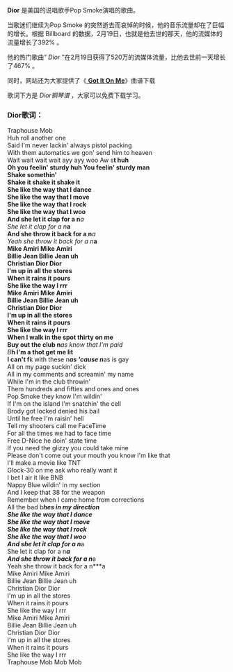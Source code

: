 

**Dior** 是美国的说唱歌手Pop Smoke演唱的歌曲。

当歌迷们继续为Pop Smoke 的突然逝去而哀悼的时候，他的音乐流量却在了巨幅的增长。根据 Billboard
的数据，2月19日，也就是他去世的那天，他的流媒体的流量增长了392% 。

他的热门歌曲“ _Dior_ ”在2月19日获得了520万的流媒体流量，比他去世前一天增长了467% 。

同时，网站还为大家提供了《[ **Got It On Me**](Music-12332-Got-It-On-Me-Pop-Smoke.html "Got
It On Me")》曲谱下载

歌词下方是 _Dior钢琴谱_ ，大家可以免费下载学习。

### Dior歌词：

Traphouse Mob  
Huh roll another one  
Said I'm never lackin' always pistol packing  
With them automatics we gon' send him to heaven  
Wait wait wait wait ayy ayy woo Aw s**t huh  
Oh you feelin' sturdy huh You feelin' sturdy man  
Shake somethin'  
Shake it shake it shake it  
She like the way that I dance  
She like the way that I move  
She like the way that I rock  
She like the way that I woo  
And she let it clap for a n***a  
She let it clap for a n***a  
And she throw it back for a n***a  
Yeah she throw it back for a n***a  
Mike Amiri Mike Amiri  
Billie Jean Billie Jean uh  
Christian Dior Dior  
I'm up in all the stores  
When it rains it pours  
She like the way I rrr  
Mike Amiri Mike Amiri  
Billie Jean Billie Jean uh  
Christian Dior Dior  
I'm up in all the stores  
When it rains it pours  
She like the way I rrr  
When I walk in the spot thirty on me  
Buy out the club n***as know that I'm paid  
B***h I'm a thot get me lit  
I can't f**k with these n***as 'cause n***as is gay  
All on my page suckin' dick  
All in my comments and screamin' my name  
While I'm in the club throwin'  
Them hundreds and fifties and ones and ones  
Pop Smoke they know I'm wildin'  
If I'm on the island I'm snatchin' the cell  
Brody got locked denied his bail  
Until he free I'm raisin' hell  
Tell my shooters call me FaceTime  
For all the times we had to face time  
Free D-Nice he doin' state time  
If you need the glizzy you could take mine  
Please don't come out your mouth you know I'm like that  
I'll make a movie like TNT  
Glock-30 on me ask who really want it  
I bet I air it like BNB  
Nappy Blue wildin' in my section  
And I keep that 38 for the weapon  
Remember when I came home from corrections  
All the bad b***hes in my direction  
She like the way that I dance  
She like the way that I move  
She like the way that I rock  
She like the way that I woo  
And she let it clap for a n***a  
She let it clap for a n***a  
And she throw it back for a n***a  
Yeah she throw it back for a n***a  
Mike Amiri Mike Amiri  
Billie Jean Billie Jean uh  
Christian Dior Dior  
I'm up in all the stores  
When it rains it pours  
She like the way I rrr  
Mike Amiri Mike Amiri  
Billie Jean Billie Jean uh  
Christian Dior Dior  
I'm up in all the stores  
When it rains it pours  
She like the way I rrr  
Traphouse Mob Mob Mob

